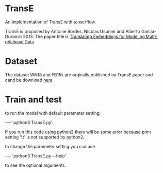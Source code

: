 # TransE
An implementation of TransE with tensorflow.

TransE is proposed by Antoine Bordes, Nicolas Usunier and Alberto Garcia-Duran in 2013. The paper title is [Translating Embeddings for Modeling Multi-relational Data](https://papers.nips.cc/paper/5071-translating-embeddings-for-modeling-multi-relational-data.pdf)

# Dataset

The dataset WN18 and FB15k are orginally published by TransE paper and cand be download [here](https://everest.hds.utc.fr/doku.php?id=en:transe)

# Train and test

to run the model with default parameter setting: 

--- 'python3 TransE.py'. 

If you run this code using python2 there will be some error because print setting '\t' is not supported by python2. 

to change the parameter setting you can use 

--- 'python3 TransE.py --help' 

to see the optional arguments. 

